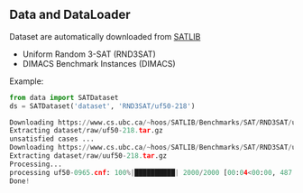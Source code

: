 ## Data and DataLoader
Dataset are automatically downloaded from [SATLIB](https://www.cs.ubc.ca/~hoos/SATLIB/benchm.html)
- Uniform Random 3-SAT (RND3SAT)
- DIMACS Benchmark Instances (DIMACS)

Example:
```python
from data import SATDataset
ds = SATDataset('dataset', 'RND3SAT/uf50-218')

Downloading https://www.cs.ubc.ca/~hoos/SATLIB/Benchmarks/SAT/RND3SAT/uf50-218.tar.gz
Extracting dataset/raw/uf50-218.tar.gz
unsatisfied cases ...
Downloading https://www.cs.ubc.ca/~hoos/SATLIB/Benchmarks/SAT/RND3SAT/uuf50-218.tar.gz
Extracting dataset/raw/uuf50-218.tar.gz
Processing...
processing uf50-0965.cnf: 100%|██████████| 2000/2000 [00:04<00:00, 487.37it/s]
Done!
```
